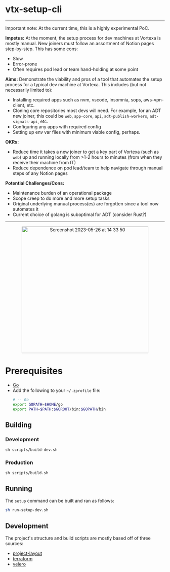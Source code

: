# vtx-setup-cli

---

Important note: At the current time, this is a highly experimental PoC.

**Impetus:** At the moment, the setup process for dev machines at Vortexa is mostly manual. New joiners must follow an assortment of Notion pages step-by-step. This has some cons:
* Slow
* Error-prone
* Often requires pod lead or team hand-holding at some point

**Aims:** Demonstrate the viability and pros of a tool that automates the setup process for a typical dev machine at Vortexa. This includes (but not necessarily limited to):
* Installing required apps such as nvm, vscode, insomnia, sops, aws-vpn-client, etc.
* Cloning core repositories most devs will need. For example, for an ADT new joiner, this could be `web`, `app-core`, `api`, `adt-publish-workers`, `adt-signals-api`, etc.
* Configuring any apps with required config
* Setting up env var files with minimum viable config, perhaps.

**OKRs:**

* Reduce time it takes a new joiner to get a key part of Vortexa (such as `web`) up and running locally from >1-2 hours to minutes (from when they receive their machine from IT)
* Reduce dependence on pod lead/team to help navigate through manual steps of any Notion pages

**Potential Challenges/Cons:**

* Maintenance burden of an operational package
* Scope creep to do more and more setup tasks
* Original underlying manual process(es) are forgotten since a tool now automates it
* Current choice of golang is suboptimal for ADT (consider Rust?)
---

<div align="center">
  <img width="400" alt="Screenshot 2023-05-26 at 14 33 50" src="https://github.com/VorTECHsa/adt-vtx-setup-cli/assets/10605534/12569887-9b38-467c-b6d0-39fa9cd09d61">
 </div>

# Prerequisites

* [Go](https://go.dev/dl/)
* Add the following to your `~/.zprofile` file:
  ```bash
  # -- Go
  export GOPATH=$HOME/go
  export PATH=$PATH:$GOROOT/bin:$GOPATH/bin
  ```

## Building

### Development

```
sh scripts/build-dev.sh
```

### Production

```
sh scripts/build.sh
```

## Running

The `setup` command can be built and ran as follows:

```bash
sh run-setup-dev.sh
```

## Development

The project's structure and build scripts are mostly based off of three sources:

* [project-layout](https://github.com/golang-standards/project-layout)
* [terraform](https://github.com/hashicorp/terraform)
* [velero](https://github.com/vmware-tanzu/velero)
